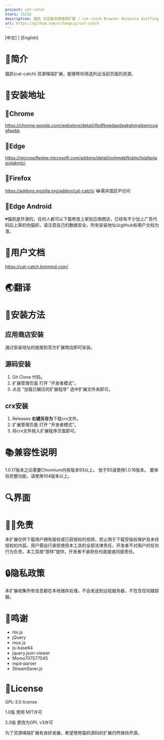 ```yaml
---
project: cat-catch
stars: 15216
description: 猫抓 浏览器资源嗅探扩展 / cat-catch Browser Resource Sniffing Extension
url: https://github.com/xifangczy/cat-catch
---
```


\[中文\] | \[English\]

📑简介
====

猫抓(cat-catch) 资源嗅探扩展，能够帮你筛选列出当前页面的资源。

📖安装地址
======

🐴Chrome
--------

https://chrome.google.com/webstore/detail/jfedfbgedapdagkghmgibemcoggfppbb

🦄Edge
------

https://microsoftedge.microsoft.com/addons/detail/oohmdefbjalncfplafanlagojlakmjci

🦊Firefox
---------

https://addons.mozilla.org/addon/cat-catch/ 😂需非国区IP访问

📱Edge Android
--------------

💔猫抓是开源的，任何人都可以下载修改上架到应用商店，已经有不少加上广告代码后上架的伪猫抓，请注意自己的数据安全。所有安装地址以github和用户文档为准。

📒用户文档
======

https://cat-catch.bmmmd.com/

🌏翻译
====

📘安装方法
======

应用商店安装
------

通过安装地址的链接到官方扩展商店即可安装。

源码安装
----

1.  Git Clone 代码。
2.  扩展管理页面 打开 "开发者模式"。
3.  点击 "加载已解压的扩展程序" 选中扩展文件夹即可。

crx安装
-----

1.  Releases **右键另存为**下载crx文件。
2.  扩展管理页面 打开 "开发者模式"。
3.  将crx文件拖入扩展程序页面即可。

📚兼容性说明
=======

1.0.17版本之后需要Chromium内核版本93以上。 低于93请使用1.0.16版本。 要体验完整功能，请使用104版本以上。

🔍界面
====

🤚🏻免责
======

本扩展仅供下载用户拥有版权或已获授权的视频，禁止用于下载受版权保护且未经授权的内容。用户需自行承担使用本工具的全部法律责任，开发者不对用户的任何行为负责。本工具按“原样”提供，开发者不承担任何直接或间接责任。

🔒隐私政策
======

本扩展收集所有信息都在本地储存处理，不会发送到远程服务器，不包含任何跟踪器。

💖鸣谢
====

-   hls.js
-   jQuery
-   mux.js
-   js-base64
-   jquery.json-viewer
-   Momo707577045
-   mpd-parser
-   StreamSaver.js

📜License
=========

GPL-3.0 license

1.0版 使用 MIT许可

2.0版 更改为GPL v3许可

为了资源嗅探扩展有良好发展，希望使用猫抓源码的扩展仍然保持开源。
